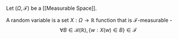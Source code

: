 Let $(\Omega, \mathcal{F})$ be a [[Measurable Space]].

A random variable is a set $X: \Omega \rightarrow \mathbb{R}$ function that is $\mathcal{F}$-measurable -
$$
\forall B \in \mathcal{B}(\mathbb{R}), \{ w: X(w) \in B\} \in \mathcal{F}
$$
